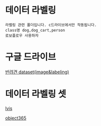 # 데이터 라벨링
```
라벨링 관련 폴더입니다. c드라이브에서만 작동됩니다.
class명 dog,dog_cart,person
로보플로우 사용하자
```

# 구글 드라이브
[반려견 dataset(image&labeling)](https://drive.google.com/drive/folders/1qY-g9MFb0RJ91T8xGppeA2bVA5sUQkCc?usp=drive_link)

# 데이터 라벨링 셋
[lvis](https://github.com/ultralytics/ultralytics/blob/main/ultralytics/cfg/datasets/lvis.yaml)

[object365](https://github.com/ultralytics/yolov5/blob/master/data/Objects365.yaml)
